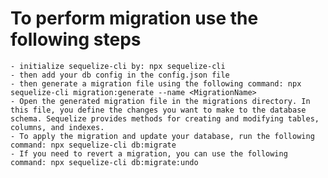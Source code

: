 # To perform migration use the following steps
    - initialize sequelize-cli by: npx sequelize-cli
    - then add your db config in the config.json file
    - then generate a migration file using the following command: npx sequelize-cli migration:generate --name <MigrationName>
    - Open the generated migration file in the migrations directory. In this file, you define the changes you want to make to the database schema. Sequelize provides methods for creating and modifying tables, columns, and indexes.
    - To apply the migration and update your database, run the following command: npx sequelize-cli db:migrate
    - If you need to revert a migration, you can use the following command: npx sequelize-cli db:migrate:undo